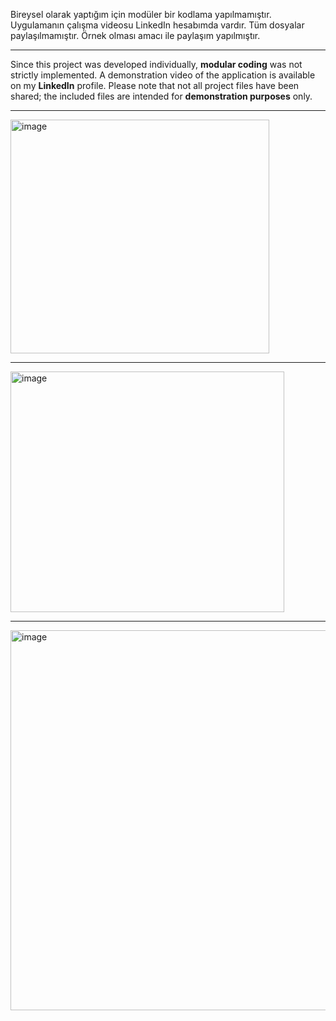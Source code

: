 Bireysel olarak yaptığım için modüler bir kodlama yapılmamıştır. Uygulamanın çalışma videosu LinkedIn hesabımda vardır. Tüm dosyalar paylaşılmamıştır. Örnek olması amacı ile paylaşım yapılmıştır.

------------------------------------------------------------------------------------------------------------------------------------------------------------------------------------

Since this project was developed individually, **modular coding** was not strictly implemented. A demonstration video of the application is available on my **LinkedIn** profile. Please note that not all project files have been shared; the included files are intended for **demonstration purposes** only.


----------------------------------------------------------------------------------------------------------------------------------------

<img width="414" height="374" alt="image" src="https://github.com/user-attachments/assets/21e58fb7-5284-4d3b-be80-5abd5d835011" />


----------------------------------------------------------------------------------------------------------------------------------------
<img width="438" height="385" alt="image" src="https://github.com/user-attachments/assets/7010d0a4-ed41-43ee-8ca1-c8ef361a0909" />


----------------------------------------------------------------------------------------------------------------------------------------
<img width="768" height="608" alt="image" src="https://github.com/user-attachments/assets/8f55b1e3-0310-479e-853a-b50c9acd07c6" />
